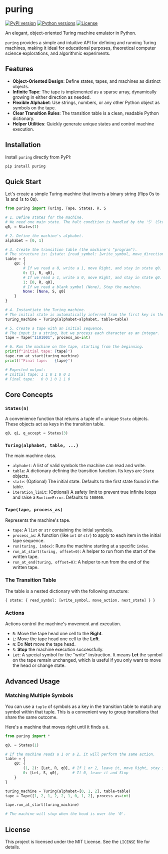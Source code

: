 # puring

[![PyPI version](https://img.shields.io/pypi/v/puring.svg)](https://pypi.org/project/puring/)
[![Python versions](https://img.shields.io/pypi/pyversions/puring.svg)](https://pypi.org/project/puring/)
[![License](https://img.shields.io/pypi/l/puring.svg)](https://github.com/mctood/puring/blob/main/LICENSE)

An elegant, object-oriented Turing machine emulator in Python.

`puring` provides a simple and intuitive API for defining and running Turing machines, making it ideal for educational purposes, theoretical computer science explorations, and algorithmic experiments.

## Features

- **Object-Oriented Design**: Define states, tapes, and machines as distinct objects.
- **Infinite Tape**: The tape is implemented as a sparse array, dynamically growing in either direction as needed.
- **Flexible Alphabet**: Use strings, numbers, or any other Python object as symbols on the tape.
- **Clear Transition Rules**: The transition table is a clean, readable Python dictionary.
- **Helper Utilities**: Quickly generate unique states and control machine execution.

## Installation

Install `puring` directly from PyPI:

```bash
pip install puring
```

## Quick Start

Let's create a simple Turing machine that inverts a binary string (flips 0s to 1s and 1s to 0s).

```python
from puring import Turing, Tape, States, R, S

# 1. Define states for the machine.
# We need one main state. The halt condition is handled by the 'S' (Stop) action.
q0, = States(1)

# 2. Define the machine's alphabet.
alphabet = [0, 1]

# 3. Create the transition table (the machine's "program").
# The structure is: {state: {read_symbol: [write_symbol, move_direction, next_state]}}
table = {
    q0: {
        # If we read a 0, write a 1, move Right, and stay in state q0.
        0: [1, R, q0],
        # If we read a 1, write a 0, move Right, and stay in state q0.
        1: [0, R, q0],
        # If we read a blank symbol (None), Stop the machine.
        None: [None, S, q0]
    }
}

# 4. Instantiate the Turing machine.
# The initial state is automatically inferred from the first key in the table.
turing_machine = Turing(alphabet=alphabet, table=table)

# 5. Create a tape with an initial sequence.
# The input is a string, but we process each character as an integer.
tape = Tape("1101001", process_as=int)

# 6. Run the machine on the tape, starting from the beginning.
print(f"Initial tape: {tape}")
tape.run_at_start(turing_machine)
print(f"Final tape:   {tape}")

# Expected output:
# Initial tape: 1 1 0 1 0 0 1
# Final tape:   0 0 1 0 1 1 0
```

## Core Concepts

### `States(n)`
A convenience function that returns a tuple of `n` unique `State` objects. These objects act as keys in the transition table.

```python
q0, q1, q_accept = States(3)
```

### `Turing(alphabet, table, ...)`
The main machine class.
- `alphabet`: A list of valid symbols the machine can read and write.
- `table`: A dictionary defining the transition function. Its keys are `State` objects.
- `state`: (Optional) The initial state. Defaults to the first state found in the table.
- `iteration_limit`: (Optional) A safety limit to prevent true infinite loops and raise a `RuntimeError`. Defaults to `100000`.

### `Tape(tape, process_as)`
Represents the machine's tape.
- `tape`: A `list` or `str` containing the initial symbols.
- `process_as`: A function (like `int` or `str`) to apply to each item in the initial tape sequence.
- `run(turing, index)`: Runs the machine starting at a specific `index`.
- `run_at_start(turing, offset=0)`: A helper to run from the start of the written tape.
- `run_at_end(turing, offset=0)`: A helper to run from the end of the written tape.

### The Transition Table
The table is a nested dictionary with the following structure:

`{ state: { read_symbol: [write_symbol, move_action, next_state] } }`

### Actions
Actions control the machine's movement and execution.

- `R`: Move the tape head one cell to the **Right**.
- `L`: Move the tape head one cell to the **Left**.
- `N`: Do **Not** move the tape head.
- `S`: **Stop** the machine execution successfully.
- `Let`: A special symbol for the "write" instruction. It means **Let** the symbol on the tape remain unchanged, which is useful if you only want to move the head or change state.

## Advanced Usage

### Matching Multiple Symbols

You can use a `tuple` of symbols as a key in the transition table to match any symbol within that tuple. This is a convenient way to group transitions that share the same outcome.

Here's a machine that moves right until it finds a `0`.

```python
from puring import *

q0, = States(1)

# If the machine reads a 1 or a 2, it will perform the same action.
table = {
    q0: {
        (1, 2): [Let, R, q0], # If 1 or 2, leave it, move Right, stay in q0
        0: [Let, S, q0],      # If 0, leave it and Stop
    }
}

turing_machine = Turing(alphabet=[0, 1, 2], table=table)
tape = Tape([1, 2, 1, 2, 2, 1, 0, 1, 2], process_as=int)

tape.run_at_start(turing_machine)

# The machine will stop when the head is over the '0'.
```

## License

This project is licensed under the MIT License. See the `LICENSE` file for details.
